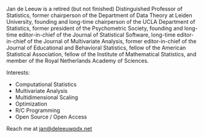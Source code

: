 

Jan de Leeuw is a retired (but not finished) Distinguished Professor of Statistics, 
former chairperson of the Department of Data Theory at Leiden University, founding 
and long-time chairperson of the UCLA Department of Statistics, former president 
of the Psychometric Society, founding and long-time editor-in-chief of the Journal of 
Statistical Software, long-time editor-in-chief of the Journal of Multivariate Analysis, 
former editor-in-chief of the Journal of Educational and Behavioral Statistics, fellow 
of the American Statistical Association, fellow of the Institute of Mathematical Statistics, 
and member of the Royal Netherlands Academy of Sciences.

Interests: 

* Computational Statistics
* Multivariate Analysis
* Multidimensional Scaling
* Optimization
* R/C Programming
* Open Source / Open Access

Reach me at jan@deleeuwpdx.net
